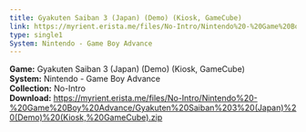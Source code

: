 ```yaml
---
title: Gyakuten Saiban 3 (Japan) (Demo) (Kiosk, GameCube)
link: https://myrient.erista.me/files/No-Intro/Nintendo%20-%20Game%20Boy%20Advance/Gyakuten%20Saiban%203%20(Japan)%20(Demo)%20(Kiosk,%20GameCube).zip
type: single1
System: Nintendo - Game Boy Advance
---
```

<b>Game:</b> Gyakuten Saiban 3 (Japan) (Demo) (Kiosk, GameCube)<br>
<b>System:</b> Nintendo - Game Boy Advance<br>
<b>Collection:</b> No-Intro<br>
<b>Download:</b> https://myrient.erista.me/files/No-Intro/Nintendo%20-%20Game%20Boy%20Advance/Gyakuten%20Saiban%203%20(Japan)%20(Demo)%20(Kiosk,%20GameCube).zip